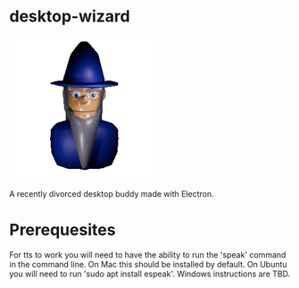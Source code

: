 # desktop-wizard

![The desktop wizard himself](./wizard.gif)

A recently divorced desktop buddy made with Electron.

# Prerequesites

For tts to work you will need to have the ability to run the 'speak' command in the command line. On Mac this should be installed by default. On Ubuntu you will need to run 'sudo apt install espeak'. Windows instructions are TBD.
